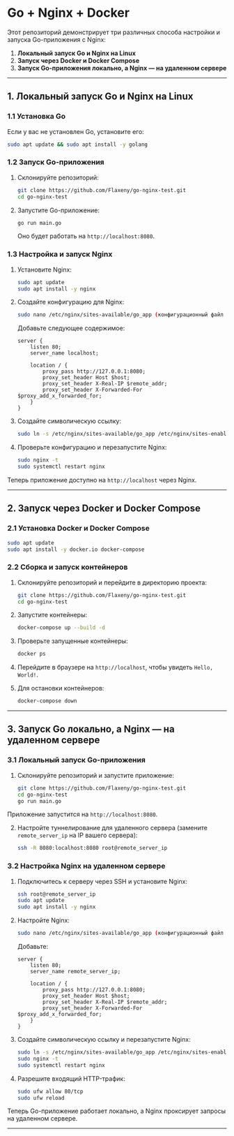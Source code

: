 # Go + Nginx + Docker

Этот репозиторий демонстрирует три различных способа настройки и запуска Go-приложения с Nginx:
1. **Локальный запуск Go и Nginx на Linux**
2. **Запуск через Docker и Docker Compose**
3. **Запуск Go-приложения локально, а Nginx — на удаленном сервере**

---

## 1. Локальный запуск Go и Nginx на Linux

### **1.1 Установка Go**
Если у вас не установлен Go, установите его:
```sh
sudo apt update && sudo apt install -y golang
```

### **1.2 Запуск Go-приложения**

1. Склонируйте репозиторий:
   ```sh
   git clone https://github.com/Flaxeny/go-nginx-test.git
   cd go-nginx-test
   ```

2. Запустите Go-приложение:
   ```sh
   go run main.go
   ```
   Оно будет работать на `http://localhost:8080`.

### **1.3 Настройка и запуск Nginx**

1. Установите Nginx:
   ```sh
   sudo apt update
   sudo apt install -y nginx
   ```

2. Создайте конфигурацию для Nginx:
   ```sh
   sudo nano /etc/nginx/sites-available/go_app (конфигурационный файл nginx.conf находится в корневой папке)
   ```
   Добавьте следующее содержимое:
   ```nginx
   server {
       listen 80;
       server_name localhost;

       location / {
           proxy_pass http://127.0.0.1:8080;
           proxy_set_header Host $host;
           proxy_set_header X-Real-IP $remote_addr;
           proxy_set_header X-Forwarded-For $proxy_add_x_forwarded_for;
       }
   }
   ```

3. Создайте символическую ссылку:
   ```sh
   sudo ln -s /etc/nginx/sites-available/go_app /etc/nginx/sites-enabled/
   ```

4. Проверьте конфигурацию и перезапустите Nginx:
   ```sh
   sudo nginx -t
   sudo systemctl restart nginx
   ```

Теперь приложение доступно на `http://localhost` через Nginx.

---

## 2. Запуск через Docker и Docker Compose

### **2.1 Установка Docker и Docker Compose**
```sh
sudo apt update
sudo apt install -y docker.io docker-compose
```

### **2.2 Сборка и запуск контейнеров**

1. Склонируйте репозиторий и перейдите в директорию проекта:
   ```sh
   git clone https://github.com/Flaxeny/go-nginx-test.git
   cd go-nginx-test
   ```

2. Запустите контейнеры:
   ```sh
   docker-compose up --build -d
   ```

3. Проверьте запущенные контейнеры:
   ```sh
   docker ps
   ```

4. Перейдите в браузере на `http://localhost`, чтобы увидеть `Hello, World!`.

5. Для остановки контейнеров:
   ```sh
   docker-compose down
   ```

---

## 3. Запуск Go локально, а Nginx — на удаленном сервере

### **3.1 Локальный запуск Go-приложения**

1. Склонируйте репозиторий и запустите приложение:
   ```sh
   git clone https://github.com/Flaxeny/go-nginx-test.git
   cd go-nginx-test
   go run main.go
   ```

Приложение запустится на `http://localhost:8080`.

2. Настройте туннелирование для удаленного сервера (замените `remote_server_ip` на IP вашего сервера):
   ```sh
   ssh -R 8080:localhost:8080 root@remote_server_ip
   ```

### **3.2 Настройка Nginx на удаленном сервере**

1. Подключитесь к серверу через SSH и установите Nginx:
   ```sh
   ssh root@remote_server_ip
   sudo apt update
   sudo apt install -y nginx
   ```

2. Настройте Nginx:
   ```sh
   sudo nano /etc/nginx/sites-available/go_app (конфигурационный файл  лежит в nginx.conf расположенном в папке v2)
   ```
   Добавьте:
   ```nginx
   server {
       listen 80;
       server_name remote_server_ip;

       location / {
           proxy_pass http://127.0.0.1:8080;
           proxy_set_header Host $host;
           proxy_set_header X-Real-IP $remote_addr;
           proxy_set_header X-Forwarded-For $proxy_add_x_forwarded_for;
       }
   }
   ```

3. Создайте символическую ссылку и перезапустите Nginx:
   ```sh
   sudo ln -s /etc/nginx/sites-available/go_app /etc/nginx/sites-enabled/
   sudo nginx -t
   sudo systemctl restart nginx
   ```

4. Разрешите входящий HTTP-трафик:
   ```sh
   sudo ufw allow 80/tcp
   sudo ufw reload
   ```

Теперь Go-приложение работает локально, а Nginx проксирует запросы на удаленном сервере.

---



